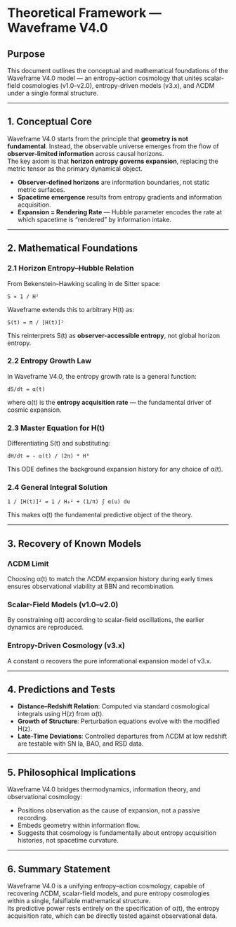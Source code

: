 # Theoretical Framework — Waveframe V4.0

## Purpose
This document outlines the conceptual and mathematical foundations of the Waveframe V4.0 model — an entropy–action cosmology that unites scalar-field cosmologies (v1.0–v2.0), entropy-driven models (v3.x), and ΛCDM under a single formal structure.

---

## 1. Conceptual Core
Waveframe V4.0 starts from the principle that **geometry is not fundamental**. Instead, the observable universe emerges from the flow of **observer-limited information** across causal horizons.  
The key axiom is that **horizon entropy governs expansion**, replacing the metric tensor as the primary dynamical object.

- **Observer-defined horizons** are information boundaries, not static metric surfaces.
- **Spacetime emergence** results from entropy gradients and information acquisition.
- **Expansion = Rendering Rate** — Hubble parameter encodes the rate at which spacetime is “rendered” by information intake.

---

## 2. Mathematical Foundations

### 2.1 Horizon Entropy–Hubble Relation
From Bekenstein–Hawking scaling in de Sitter space:
```
S ∝ 1 / H²
```
Waveframe extends this to arbitrary H(t) as:
```
S(t) = π / [H(t)]²
```
This reinterprets S(t) as **observer-accessible entropy**, not global horizon entropy.

### 2.2 Entropy Growth Law
In Waveframe V4.0, the entropy growth rate is a general function:
```
dS/dt = α(t)
```
where α(t) is the **entropy acquisition rate** — the fundamental driver of cosmic expansion.

### 2.3 Master Equation for H(t)
Differentiating S(t) and substituting:
```
dH/dt = - α(t) / (2π) * H³
```
This ODE defines the background expansion history for any choice of α(t).

### 2.4 General Integral Solution
```
1 / [H(t)]² = 1 / H₀² + (1/π) ∫ α(u) du
```
This makes α(t) the fundamental predictive object of the theory.

---

## 3. Recovery of Known Models

### ΛCDM Limit
Choosing α(t) to match the ΛCDM expansion history during early times ensures observational viability at BBN and recombination.

### Scalar-Field Models (v1.0–v2.0)
By constraining α(t) according to scalar-field oscillations, the earlier dynamics are reproduced.

### Entropy-Driven Cosmology (v3.x)
A constant α recovers the pure informational expansion model of v3.x.

---

## 4. Predictions and Tests

- **Distance–Redshift Relation**: Computed via standard cosmological integrals using H(z) from α(t).
- **Growth of Structure**: Perturbation equations evolve with the modified H(z).
- **Late-Time Deviations**: Controlled departures from ΛCDM at low redshift are testable with SN Ia, BAO, and RSD data.

---

## 5. Philosophical Implications
Waveframe V4.0 bridges thermodynamics, information theory, and observational cosmology:
- Positions observation as the cause of expansion, not a passive recording.
- Embeds geometry within information flow.
- Suggests that cosmology is fundamentally about entropy acquisition histories, not spacetime curvature.

---

## 6. Summary Statement
Waveframe V4.0 is a unifying entropy–action cosmology, capable of recovering ΛCDM, scalar-field models, and pure entropy cosmologies within a single, falsifiable mathematical structure.  
Its predictive power rests entirely on the specification of α(t), the entropy acquisition rate, which can be directly tested against observational data.
